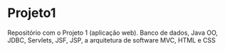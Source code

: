 # Projeto1
Repositório com o Projeto 1 (aplicação web).
Banco de dados, Java OO, JDBC, Servlets, JSF, JSP, a arquitetura de software MVC, HTML e CSS
